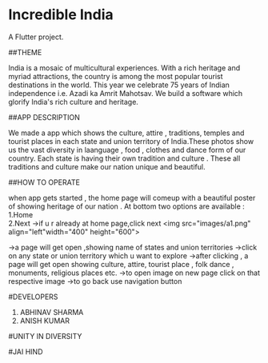 # Incredible India 

A  Flutter project.

##THEME

India is a mosaic of multicultural experiences. With a rich heritage and myriad attractions, the country is among the most popular tourist destinations in the world. This year we celebrate 75 years of Indian independence i.e. Azadi ka Amrit Mahotsav. We  build a software which glorify India's rich culture and heritage.

##APP DESCRIPTION

We made a app which shows the culture, attire , traditions, temples and tourist places in each state and union territory of India.These photos show us the vast diversity in laanguage , food , clothes and dance form of our country. Each state is having their own tradition and culture . These all traditions and culture make our nation unique and beautiful.

##HOW TO OPERATE 

when app gets started , the home page will comeup with a beautiful poster of showing heritage of our nation . At bottom two options are available : 
1.Home  
2.Next 
->if u r already at home page,click next 
<img src="images/a1.png" align="left"width="400" height="600">


->a page will get open ,showing name of states and union territories
->click on any state or union territory which u want to explore
->after clicking , a page will get open showing culture, attire, tourist place , folk dance , monuments, religious places etc.
->to open image on new page click on that respective image 
->to go back use navigation button

#DEVELOPERS
1. ABHINAV SHARMA 
2. ANISH KUMAR

#UNITY IN DIVERSITY

#JAI HIND


